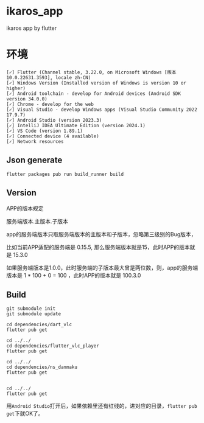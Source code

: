 # ikaros_app

ikaros app by flutter

# 环境
```text
[✓] Flutter (Channel stable, 3.22.0, on Microsoft Windows [版本 10.0.22631.3593], locale zh-CN)
[✓] Windows Version (Installed version of Windows is version 10 or higher)
[✓] Android toolchain - develop for Android devices (Android SDK version 34.0.0)
[✓] Chrome - develop for the web
[✓] Visual Studio - develop Windows apps (Visual Studio Community 2022 17.9.7)
[✓] Android Studio (version 2023.3)
[✓] IntelliJ IDEA Ultimate Edition (version 2024.1)
[✓] VS Code (version 1.89.1)
[✓] Connected device (4 available)
[✓] Network resources
```

## Json generate

```
flutter packages pub run build_runner build
```

## Version
APP的版本规定

服务端版本.主版本.子版本

app的服务端版本只取服务端版本的主版本和子版本，忽略第三级别的Bug版本，

比如当前APP适配的服务端是 0.15.5, 那么服务端版本就是15，此时APP的版本就是 15.3.0

如果服务端版本是1.0.0，此时服务端的子版本最大曾是两位数，则，app的服务端版本是 1 * 100 + 0 = 100
，此时APP的版本就是 100.3.0

## Build

```
git submodule init
git submodule update

cd dependencies/dart_vlc
flutter pub get

cd ../../
cd dependencies/flutter_vlc_player
flutter pub get

cd ../../
cd dependencies/ns_danmaku
flutter pub get


cd ../../
flutter pub get
```
用`Android Studio`打开后，如果依赖里还有红线的，进对应的目录，`flutter pub get`下就OK了。

